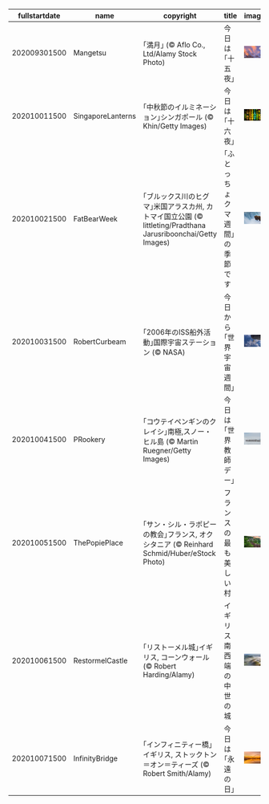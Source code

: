 |fullstartdate|name|copyright|title|image|
|--|--|--|--|--|
202009301500|Mangetsu|｢満月｣ (© Aflo Co., Ltd/Alamy Stock Photo)|今日は｢十五夜｣|![](/ja-JP/2020/10/202009301500Mangetsu.jpg)|
202010011500|SingaporeLanterns|｢中秋節のイルミネーション｣シンガポール (© Khin/Getty Images)|今日は｢十六夜｣|![](/ja-JP/2020/10/202010011500SingaporeLanterns.jpg)|
202010021500|FatBearWeek|｢ブルックス川のヒグマ｣米国アラスカ州, カトマイ国立公園 (© littleting/Pradthana Jarusriboonchai/Getty Images)|｢ふとっちょクマ週間｣の季節です|![](/ja-JP/2020/10/202010021500FatBearWeek.jpg)|
202010031500|RobertCurbeam|｢2006年のISS船外活動｣国際宇宙ステーション (© NASA)|今日から｢世界宇宙週間｣|![](/ja-JP/2020/10/202010031500RobertCurbeam.jpg)|
202010041500|PRookery|｢コウテイペンギンのクレイシ｣南極,スノー・ヒル島 (© Martin Ruegner/Getty Images)|今日は｢世界教師デー｣|![](/ja-JP/2020/10/202010041500PRookery.jpg)|
202010051500|ThePopiePlace|｢サン・シル・ラポピーの教会｣フランス, オクシタニア (© Reinhard Schmid/Huber/eStock Photo)|フランスの最も美しい村|![](/ja-JP/2020/10/202010051500ThePopiePlace.jpg)|
202010061500|RestormelCastle|｢リストーメル城｣イギリス, コーンウォール (© Robert Harding/Alamy)|イギリス南西端の中世の城|![](/ja-JP/2020/10/202010061500RestormelCastle.jpg)|
202010071500|InfinityBridge|｢インフィニティー橋｣イギリス, ストックトン＝オン＝ティーズ (© Robert Smith/Alamy)|今日は｢永遠の日｣|![](/ja-JP/2020/10/202010071500InfinityBridge.jpg)|
